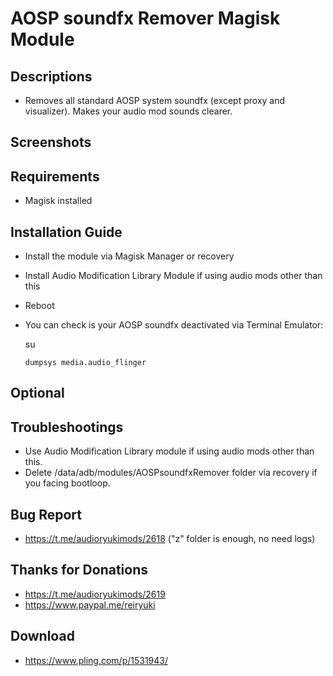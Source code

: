 # AOSP soundfx Remover Magisk Module

## Descriptions
- Removes all standard AOSP system soundfx (except proxy and visualizer). Makes your audio mod sounds clearer.

## Screenshots

## Requirements
- Magisk installed

## Installation Guide
- Install the module via Magisk Manager or recovery
- Install Audio Modification Library Module if using audio mods other than this
- Reboot
- You can check is your AOSP soundfx deactivated via Terminal Emulator:

  su

  `dumpsys media.audio_flinger`

## Optional

## Troubleshootings
- Use Audio Modification Library module if using audio mods other than this.
- Delete /data/adb/modules/AOSPsoundfxRemover folder via recovery if you facing bootloop.

## Bug Report
- https://t.me/audioryukimods/2618 ("z" folder is enough, no need logs)

## Thanks for Donations
- https://t.me/audioryukimods/2619
- https://www.paypal.me/reiryuki

## Download
- https://www.pling.com/p/1531943/
